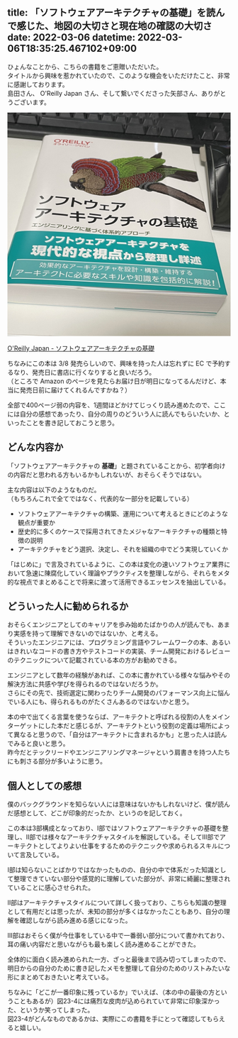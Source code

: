 title: 「ソフトウェアアーキテクチャの基礎」を読んで感じた、地図の大切さと現在地の確認の大切さ
date: 2022-03-06
datetime: 2022-03-06T18:35:25.467102+09:00
---

ひょんなことから、こちらの書籍をご恵贈いただいた。  
タイトルから興味を惹かれていたので、このような機会をいただけたこと、非常に感謝しております。  
島田さん、 O'Reilly Japan さん、そして繋いでくださった矢部さん、ありがとうございます。

![](/static/img/fundamentals-of-software-architecture.jpg)

[O'Reilly Japan - ソフトウェアアーキテクチャの基礎](https://www.oreilly.co.jp/books/9784873119823/)

ちなみにこの本は 3/8 発売らしいので、興味を持った人は忘れずに EC で予約するなり、発売日に書店に行くなりすると良いだろう。  
（ところで Amazon のページを見たらお届け日が明日になってるんだけど、本当に発売日前に届けてくれるんですかね？）

全部で400ページ弱の内容を、1週間ほどかけてじっくり読み進めたので、ここには自分の感想であったり、自分の周りのどういう人に読んでもらいたいか、といったことを書き記しておこうと思う。

## どんな内容か

「ソフトウェアアーキテクチャの **基礎**」と題されていることから、初学者向けの内容だと思われる方もいるかもしれないが、おそらくそうではない。

主な内容は以下のようなものだ。  
（もちろんこれで全てではなく、代表的な一部分を記載している）

* ソフトウェアアーキテクチャの構築、運用について考えるときにどのような観点が重要か
* 歴史的に多くのケースで採用されてきたメジャなアーキテクチャの種類と特徴の説明
* アーキテクチャをどう選択、決定し、それを組織の中でどう実現していくか

「はじめに」で言及されているように、この本は変化の速いソフトウェア業界において急速に陳腐化していく理論やプラクティスを整理しながら、それらをメタ的な視点でまとめることで将来に渡って活用できるエッセンスを抽出している。

## どういった人に勧められるか

おそらくエンジニアとしてのキャリアを歩み始めたばかりの人が読んでも、あまり実感を持って理解できないのではないか、と考える。  
そういったエンジニアには、プログラミング言語やフレームワークの本、あるいはきれいなコードの書き方やテストコードの実装、チーム開発におけるレビューのテクニックについて記載されている本の方がお勧めできる。

エンジニアとして数年の経験があれば、この本に書かれている様々な悩みやその解決方法に共感や学びを得られるのではないだろうか。  
さらにその先で、技術選定に関わったりチーム開発のパフォーマンス向上に悩んでいる人にも、得られるものがたくさんあるのではないかと思う。

本の中で出てくる言葉を使うならば、アーキテクトと呼ばれる役割の人をメインターゲットにした本だと感じるが、アーキテクトという役割の定義は場所によって異なると思うので、「自分はアーキテクトに含まれるかも」と思った人は読んでみると良いと思う。  
昨今だとテックリードやエンジニアリングマネージャという肩書きを持つ人たちにも刺さる部分が多いように思う。

## 個人としての感想

僕のバックグラウンドを知らない人には意味はないかもしれないけど、僕が読んだ感想として、どこが印象的だったか、というのを記しておく。

この本は3部構成となっており、I部ではソフトウェアアーキテクチャの基礎を整理し、II部では様々なアーキテクチャスタイルを解説している。そしてIII部でアーキテクトとしてよりよい仕事をするためのテクニックや求められるスキルについて言及している。

I部は知らないことばかりではなかったものの、自分の中で体系だった知識として整理できていない部分や感覚的に理解していた部分が、非常に綺麗に整理されていることに感心させられた。

II部はアーキテクチャスタイルについて詳しく扱っており、こちらも知識の整理として有用だとは思ったが、未知の部分が多くはなかったこともあり、自分の理解を確認しながら読み進める感じになった。

III部はおそらく僕が今仕事をしている中で一番弱い部分について書かれており、耳の痛い内容だと思いながらも最も楽しく読み進めることができた。

全体的に面白く読み進められた一方、ざっと最後まで読み切ってしまったので、明日からの自分のために書き記したメモを整理して自分のためのリストみたいな形にまとめておきたいと考えている。

ちなみに「どこが一番印象に残っているか」でいえば、（本の中の最後の方ということもあるが）図23-4には痛烈な皮肉が込められていて非常に印象深かった、というか笑ってしまった。  
図23-4がどんなものであるかは、実際にこの書籍を手にとって確認してもらえると嬉しい。

